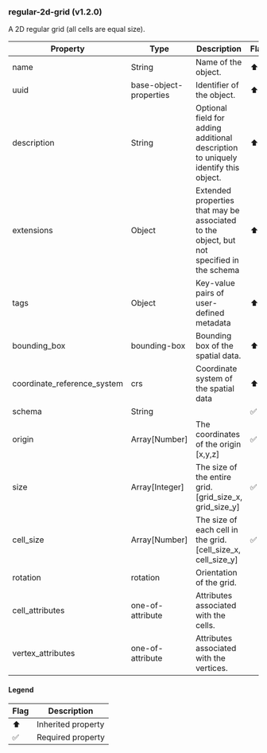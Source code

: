 ### regular-2d-grid (v1.2.0)
A 2D regular grid (all cells are equal size).

| Property | Type | Description | Flags |
|---|---|---|---|
| name | String | Name of the object. | ⬆️ ✅ |
| uuid | base-object-properties | Identifier of the object. | ⬆️ ✅ |
| description | String | Optional field for adding additional description to uniquely identify this object. | ⬆️ |
| extensions | Object | Extended properties that may be associated to the object, but not specified in the schema | ⬆️ |
| tags | Object | Key-value pairs of user-defined metadata | ⬆️ |
| bounding_box | bounding-box | Bounding box of the spatial data. | ⬆️ ✅ |
| coordinate_reference_system | crs | Coordinate system of the spatial data | ⬆️ ✅ |
| schema | String |  | ✅ |
| origin | Array[Number] | The coordinates of the origin [x,y,z] | ✅ |
| size | Array[Integer] | The size of the entire grid. [grid_size_x, grid_size_y] | ✅ |
| cell_size | Array[Number] | The size of each cell in the grid. [cell_size_x, cell_size_y] | ✅ |
| rotation | rotation | Orientation of the grid. |  |
| cell_attributes | one-of-attribute | Attributes associated with the cells. |  |
| vertex_attributes | one-of-attribute | Attributes associated with the vertices. |  |


#### Legend

| Flag | Description |
| --- | --- |
| ⬆️ | Inherited property |
| ✅ | Required property |

